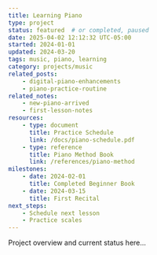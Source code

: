 ```yaml
---
title: Learning Piano
type: project
status: featured  # or completed, paused
date: 2025-04-02 12:12:32 UTC-05:00
started: 2024-01-01
updated: 2024-03-20
tags: music, piano, learning
category: projects/music
related_posts:
    - digital-piano-enhancements
    - piano-practice-routine
related_notes:
    - new-piano-arrived
    - first-lesson-notes
resources:
    - type: document
      title: Practice Schedule
      link: /docs/piano-schedule.pdf
    - type: reference
      title: Piano Method Book
      link: /references/piano-method
milestones:
    - date: 2024-02-01
      title: Completed Beginner Book
    - date: 2024-03-15
      title: First Recital
next_steps:
    - Schedule next lesson
    - Practice scales
---
```


Project overview and current status here...